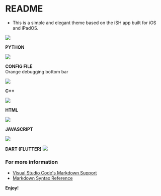 # README

- This is a simple and elegant theme based on the iSH app built for iOS and iPadOS.

![](Images/i7.jpg)

**PYTHON**

![](Images/i1.png)

**CONFIG FILE**  
Orange debugging bottom bar

![](Images/i2.png)

**C++**

![](Images/i3.png)

**HTML**

![](Images/i4.png)

**JAVASCRIPT**

![](Images/i5.png)

**DART (FLUTTER)**
![](Images/i8.png)

### For more information

- [Visual Studio Code's Markdown Support](http://code.visualstudio.com/docs/languages/markdown)
- [Markdown Syntax Reference](https://help.github.com/articles/markdown-basics/)

**Enjoy!**

